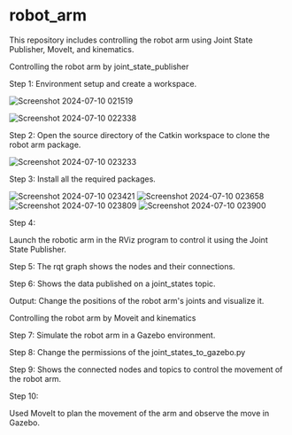 # robot_arm
This repository includes controlling the robot arm using Joint State Publisher, MoveIt, and kinematics.

Controlling the robot arm by joint_state_publisher

Step 1: 
Environment setup and create a workspace.

![Screenshot 2024-07-10 021519](https://github.com/user-attachments/assets/ec1c66b4-85bc-4cde-a3e3-9fb944c36ce1)

![Screenshot 2024-07-10 022338](https://github.com/user-attachments/assets/7b871806-d1b5-495a-a164-0adfb76bccdf)

Step 2:
Open the source directory of the Catkin workspace to clone the robot arm package. 

![Screenshot 2024-07-10 023233](https://github.com/user-attachments/assets/381ee975-a5c7-45a6-abb0-766028a53da9)

Step 3:
Install all the required packages.

![Screenshot 2024-07-10 023421](https://github.com/user-attachments/assets/50e13688-ec2f-401a-9be9-85f38d50c9af)
![Screenshot 2024-07-10 023658](https://github.com/user-attachments/assets/34eec425-3512-4c98-9aa7-e3c38b5e06cc)
![Screenshot 2024-07-10 023809](https://github.com/user-attachments/assets/bbce61f4-6efb-4976-86f1-03f6a706616d)
![Screenshot 2024-07-10 023900](https://github.com/user-attachments/assets/74af67c9-b9a7-4e20-8398-d2f3fb9818c1)


Step 4:

Launch the robotic arm in the RViz program to control it using the Joint State Publisher.

Step 5:
The rqt graph shows the nodes and their connections.

Step 6:
Shows the data published on a joint_states topic.

Output:
Change the positions of the robot arm's joints and visualize it.


Controlling the robot arm by Moveit and kinematics

Step 7:
Simulate the robot arm in a Gazebo environment.

Step 8:
Change the permissions of the joint_states_to_gazebo.py 


Step 9:
Shows the connected nodes and topics to control the movement of the robot arm.

Step 10:


Used MoveIt to plan the movement of the arm and observe the move in Gazebo.

